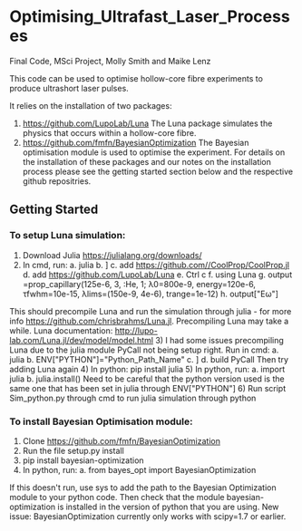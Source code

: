 # Optimising_Ultrafast_Laser_Processes
Final Code, MSci Project, Molly Smith and Maike Lenz

This code can be used to optimise hollow-core fibre experiments to produce ultrashort laser pulses. 

It relies on the installation of two packages:
1) https://github.com/LupoLab/Luna
The Luna package simulates the physics that occurs within a hollow-core fibre.
2) https://github.com/fmfn/BayesianOptimization
The Bayesian optimisation module is used to optimise the experiment.
For details on the installation of these packages and our notes on the installation process please see the getting started section below and the respective github repositries.

## Getting Started
### To setup Luna simulation:
1) Download Julia https://julialang.org/downloads/
2) In cmd, run:
	a. julia
	b. ]
	c. add https://github.com//CoolProp/CoolProp.jl 
	d. add https://github.com/LupoLab/Luna
	e. Ctrl c
	f. using Luna
	g. output =prop_capillary(125e-6, 3, :He, 1; λ0=800e-9, energy=120e-6, τfwhm=10e-15, λlims=(150e-9, 4e-6), trange=1e-12)
	h. output["Eω"]
	
This should precompile Luna and run the simulation through julia - for more info https://github.com/chrisbrahms/Luna.jl. Precompiling Luna may take a while.
Luna documentation: http://lupo-lab.com/Luna.jl/dev/model/model.html
3) I had some issues precompiling Luna due to the julia module PyCall not being setup right. Run in cmd:
	a. julia
	b. ENV["PYTHON"]="Python_Path_Name"
	c. ]
	d. build PyCall
Then try adding Luna again
4) In python: pip install julia
5) In python, run:
	a. import julia
	b. julia.install()
Need to be careful that the python version used is the same one that has been set in julia through ENV["PYTHON"]
6) Run script Sim_python.py through cmd to run julia simulation through python

### To install Bayesian Optimisation module:
1) Clone https://github.com/fmfn/BayesianOptimization 
2) Run the file setup.py install
3) pip install bayesian-optimization
4) In python, run:
	a. from bayes_opt import BayesianOptimization

If this doesn't run, use sys to add the path to the Bayesian Optimization module to your python code. Then check that the module bayesian-optimization is installed in the version of python that you are using.
New issue: BayesianOptimization currently only works with scipy=1.7 or earlier.
